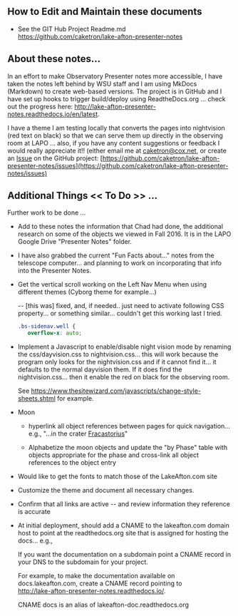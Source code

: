 
## How to Edit and Maintain these documents

- See the GIT Hub Project Readme.md<br>
<https://github.com/caketron/lake-afton-presenter-notes>

## About these notes...
In an effort to make Observatory Presenter notes more accessible, I have taken the notes left behind by WSU staff and I am using MkDocs (Markdown) to create web-based versions.  The project is in GitHub and I have set up hooks to trigger build/deploy using ReadtheDocs.org ... check out the progress here:  <http://lake-afton-presenter-notes.readthedocs.io/en/latest>.  

I have a theme I am testing locally that converts the pages into nightvision (red text on black) so that  we can serve them up directly in the observing room at LAPO ... also, if you have any content suggestions or feedback I would really appreciate it!! (either email me at [caketron@cox.net](mailto:caketron@cox.net), or create an [Issue](https://github.com/caketron/lake-afton-presenter-notes/issues) on the GitHub project: [https://github.com/caketron/lake-afton-presenter-notes/issues](https://github.com/caketron/lake-afton-presenter-notes/issues)


## Additional Things **<< To Do >>** ...

Further work to be done ...

- Add to these notes the information that Chad had done, the additional research on some of the objects we viewed in Fall 2016. It is in the LAPO Google Drive "Presenter Notes" folder.

- I have also grabbed the current "Fun Facts about..." notes from the telescope computer... and planning to work on incorporating that info into the Presenter Notes.  

- Get the vertical scroll working on the Left Nav Menu when using different themes (Cyborg theme for example...)
    
    -- [this was] fixed, and, if needed.. just need to activate following CSS property... or something similar... couldn't get this working last I tried.
    
    ``` css
    .bs-sidenav.well {
       overflow-x: auto;
    ```

- Implement a Javascript to enable/disable night vision mode by renaming the css/dayvision.css to nightvision.css...
this will work because the program only looks for the nightvision.css
and if it cannot find it... it defaults to the normal dayvision them.
If it does find the nightvision.css... then it enable the red on black for
the observing room.

    See <https://www.thesitewizard.com/javascripts/change-style-sheets.shtml> for example.

- Moon
    - hyperlink all object references between pages for quick navigation... e.g., "...in the crater [Fracastorius](#fracastorius)"

    - Alphabetize the moon objects and update the "by Phase" table with objects appropriate for the phase and cross-link all object references to the object entry

- Would like to get the fonts to match those of the LakeAfton.com site

- Customize the theme and document all necessary changes.

- Confirm that all links are active -- and review information they reference is accurate

- At initial deployment, should add a CNAME to the lakeafton.com domain host to point at
    the readthedocs.org site that is assigned for hosting the docs... e.g., 

    If you want the documentation on a subdomain point a CNAME record in your DNS to the subdomain for your project.

    For example, to make the documentation available on docs.lakeafton.com, create a CNAME record pointing to <br><http://lake-afton-presenter-notes.readthedocs.io/>.

    CNAME docs is an alias of lakeafton-doc.readthedocs.org
